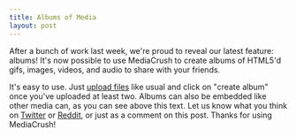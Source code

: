 ```yaml
---
title: Albums of Media
layout: post
---
```


After a bunch of work last week, we're proud to reveal our latest feature: albums! It's now
possible to use MediaCrush to create albums of HTML5'd gifs, images, videos, and audio to
share with your friends.

<div class="mediacrush" data-media="68905d23576f"></div>

It's easy to use. Just [upload files](https://mediacru.sh) like usual and click on "create
album" once you've uploaded at least two. Albums can also be embedded like other media can,
as you can see above this text. Let us know what you think on
[Twitter](https://twitter.com/mediacru_sh) or [Reddit](https://pay.reddit.com/r/mediacrush),
or just as a comment on this post. Thanks for using MediaCrush!
